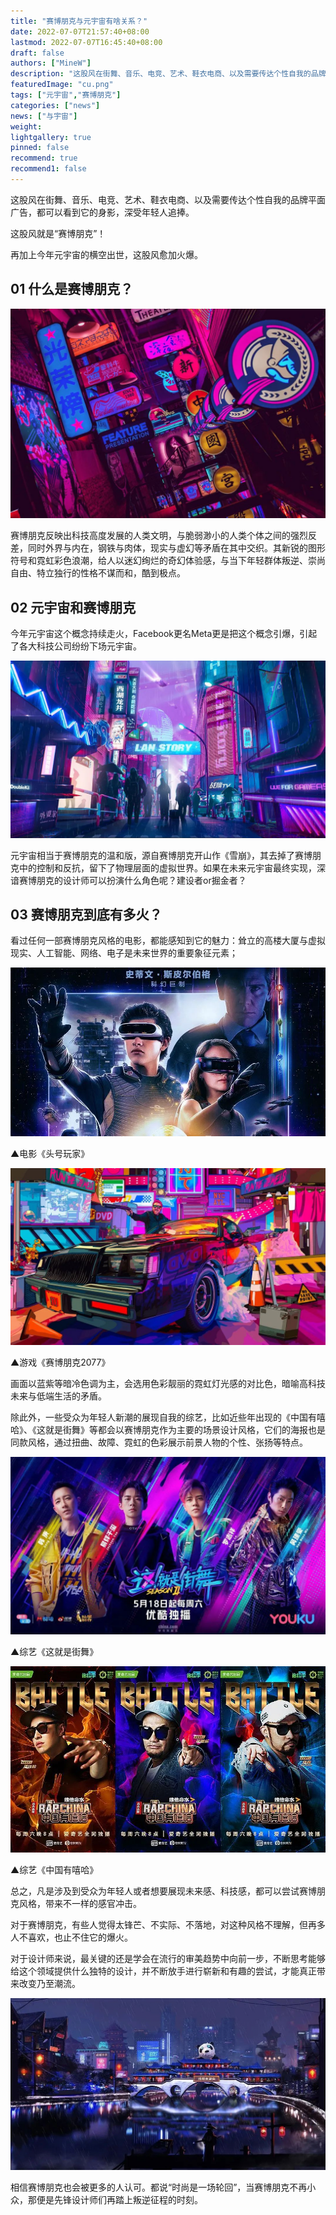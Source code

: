 ```yaml
---
title: "赛博朋克与元宇宙有啥关系？"
date: 2022-07-07T21:57:40+08:00
lastmod: 2022-07-07T16:45:40+08:00
draft: false
authors: ["MineW"]
description: "这股风在街舞、音乐、电竞、艺术、鞋衣电商、以及需要传达个性自我的品牌平面广告，都可以看到它的身影，深受年轻人追捧。这股风就是“赛博朋克”！"
featuredImage: "cu.png"
tags: ["元宇宙","赛博朋克"]
categories: ["news"]
news: ["与宇宙"]
weight: 
lightgallery: true
pinned: false
recommend: true
recommend1: false
---
```


这股风在街舞、音乐、电竞、艺术、鞋衣电商、以及需要传达个性自我的品牌平面广告，都可以看到它的身影，深受年轻人追捧。

这股风就是“赛博朋克”！

再加上今年元宇宙的横空出世，这股风愈加火爆。

## 01 什么是赛博朋克？

![1638265193307](1638265193307.jpeg)

赛博朋克反映出科技高度发展的人类文明，与脆弱渺小的人类个体之间的强烈反差，同时外界与内在，钢铁与肉体，现实与虚幻等矛盾在其中交织。其新锐的图形符号和霓虹彩色浪潮，给人以迷幻绚烂的奇幻体验感，与当下年轻群体叛逆、崇尚自由、特立独行的性格不谋而和，酷到极点。

## 02 元宇宙和赛博朋克

今年元宇宙这个概念持续走火，Facebook更名Meta更是把这个概念引爆，引起了各大科技公司纷纷下场元宇宙。

![1638265195997](1638265195997.jpeg)

元宇宙相当于赛博朋克的温和版，源自赛博朋克开山作《雪崩》，其去掉了赛博朋克中的控制和反抗，留下了物理层面的虚拟世界。如果在未来元宇宙最终实现，深谙赛博朋克的设计师可以扮演什么角色呢？建设者or掘金者？

## 03 赛博朋克到底有多火？

看过任何一部赛博朋克风格的电影，都能感知到它的魅力：耸立的高楼大厦与虚拟现实、人工智能、网络、电子是未来世界的重要象征元素；

![1638265195531](1638265195531.jpeg)

▲电影《头号玩家》

![1638265193264](1638265193264.jpeg)

▲游戏《赛博朋克2077》

画面以蓝紫等暗冷色调为主，会选用色彩靓丽的霓虹灯光感的对比色，暗喻高科技未来与低端生活的矛盾。

除此外，一些受众为年轻人新潮的展现自我的综艺，比如近些年出现的《中国有嘻哈》、《这就是街舞》等都会以赛博朋克作为主要的场景设计风格，它们的海报也是同款风格，通过扭曲、故障、霓虹的色彩展示前景人物的个性、张扬等特点。

![1638265196945](1638265196945.jpeg)

▲综艺《这就是街舞》

![1638265197583](1638265197583.jpeg)

▲综艺《中国有嘻哈》

总之，凡是涉及到受众为年轻人或者想要展现未来感、科技感，都可以尝试赛博朋克风格，带来不一样的感官冲击。

对于赛博朋克，有些人觉得太锋芒、不实际、不落地，对这种风格不理解，但再多人不喜欢，也止不住它的爆火。

对于设计师来说，最关键的还是学会在流行的审美趋势中向前一步，不断思考能够给这个领域提供什么独特的设计，并不断放手进行崭新和有趣的尝试，才能真正带来改变乃至潮流。

![1638265191274](1638265191274.jpeg)

相信赛博朋克也会被更多的人认可。都说“时尚是一场轮回”，当赛博朋克不再小众，那便是先锋设计师们再踏上叛逆征程的时刻。